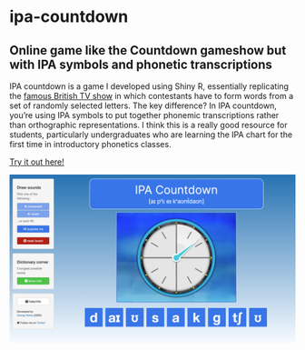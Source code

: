 # ipa-countdown

## Online game like the Countdown gameshow but with IPA symbols and phonetic transcriptions

IPA countdown is a game I developed using Shiny R, essentially replicating the [famous British TV show](https://en.wikipedia.org/wiki/Countdown_%28game_show%29) in which contestants have to form words from a set of randomly selected letters. The key difference? In IPA countdown, you’re using IPA symbols to put together phonemic transcriptions rather than orthographic representations. I think this is a really good resource for students, particularly undergraduates who are learning the IPA chart for the first time in introductory phonetics classes.

[Try it out here!](https://grbails.shinyapps.io/ipa-countdown/)

![Screenshot of the IPA countdown game](/www/ipacountdown_screenshot.png)